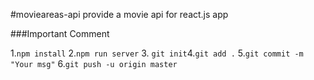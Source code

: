 #movieareas-api
provide a movie api for react.js app

###Important Comment

1.`npm install` 2.`npm run server` 3. `git init`4.`git add .` 5.`git commit -m "Your msg"` 6.`git push -u origin master`
